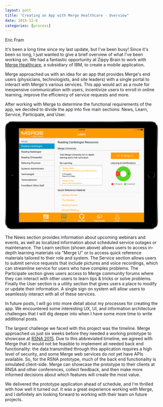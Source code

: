 ```yaml
---
layout: post
title: "Creating an App with Merge Healthcare - Overview"
date: 2015-12-8
categories: [process]
---
```

Eric Fram

It's been a long time since my last update, but I've been busy! Since it's been so long, I just wanted to give a brief overview of what I've been working on. We had a fantastic opportunity at Zippy Brain to work with [Merge Healthcare](http://www.merge.com/), a subsidiary of IBM, to create a mobile application.

Merge approached us with an idea for an app that provides Merge's end users (physicians, technologists, and site leaders) with a single portal to interact with Merge's various services. This app would act as a route for inexpensive communication with users, incentivize users to enroll in online learning, improve the efficiency of service requests and more.

After working with Merge to determine the functional requirements of the app, we decided to divide the app into five main sections: News, Learn, Service, Participate, and User.

<div class="col-md-12"><img class="img-responsive center-block site-ss" src="/images/apps_showcase/mrge_app_ss_device.png"></div>

The News section provides information about upcoming webinars and events, as well as localized information about scheduled service outages or maintenance. The Learn section (shown above) allows users to access in-depth learning materials via "Merge U" or to access quick reference materials tailored to their role and system. The Service section allows users to submit service requests that include pictures and voice recordings, which can streamline service for users who have complex problems. The Participate section gives users access to Merge community forums where they can interact with other users to learn tips & tricks or solve problems. Finally the User section is a utility section that gives users a place to modify or update their information. A single sign on system will allow users to seamlessly interact with all of these services.

In future posts, I will go into more detail about my processes for creating the app. We encountered some interesting UX, UI, and information architecture challenges that I will dig deeper into when I have some more time to write additional posts.

The largest challenge we faced with this project was the timeline. Merge approached us just six weeks before they needed a working prototype to showcase at [RSNA 2015](http://www.rsna.org/Annual_Meeting.aspx). Due to this abbreviated timeline, we agreed with Merge that it would not be feasible to implement all needed back end functionality: the data transmitted through this application requires a high level of security, and some Merge web services do not yet have APIs available. So, for the RSNA prototype, much of the back end functionality is simulated client-side. Merge can showcase the prototype to their clients at RNSA and other conferences, collect feedback, and then make more informed decisions about which features will create the most value.

We delivered the prototype application ahead of schedule, and I'm thrilled with how well it turned out. It was a great experience working with Merge, and I definitely am looking forward to working with their team on future projects.

&nbsp;
